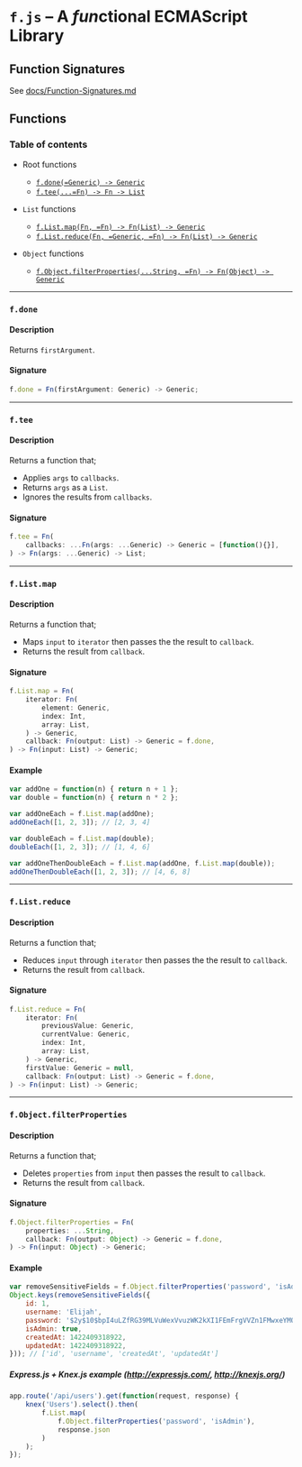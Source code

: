 # ``f.js`` – A *fun*ctional ECMAScript Library


## Function Signatures
See [docs/Function-Signatures.md](docs/Function-Signatures.md)


## Functions

### Table of contents
- Root functions
    - [``f.done(=Generic) -> Generic``](#fdone)
    - [``f.tee(...=Fn) -> Fn -> List``](#ftee)

- ``List`` functions
    - [``f.List.map(Fn, =Fn) -> Fn(List) -> Generic``](#flistmap)
    - [``f.List.reduce(Fn, =Generic, =Fn) -> Fn(List) -> Generic``](#flistreduce)

- ``Object`` functions
    - [``f.Object.filterProperties(...String, =Fn) -> Fn(Object) -> Generic``](#fobjectfilterproperties)

---
### ``f.done``
#### Description
Returns ``firstArgument``.

#### Signature
```js
f.done = Fn(firstArgument: Generic) -> Generic;
```


---
### ``f.tee``
#### Description
Returns a function that;

- Applies ``args`` to ``callbacks``.
- Returns ``args`` as a ``List``.
- Ignores the results from ``callbacks``.

#### Signature
```js
f.tee = Fn(
    callbacks: ...Fn(args: ...Generic) -> Generic = [function(){}],
) -> Fn(args: ...Generic) -> List;
```


---
### ``f.List.map``
#### Description
Returns a function that;

- Maps ``input`` to ``iterator`` then passes the the result to ``callback``.
- Returns the result from ``callback``.

#### Signature
```js
f.List.map = Fn(
    iterator: Fn(
        element: Generic,
        index: Int,
        array: List,
    ) -> Generic,
    callback: Fn(output: List) -> Generic = f.done,
) -> Fn(input: List) -> Generic;
```

#### Example
```js
var addOne = function(n) { return n + 1 };
var double = function(n) { return n * 2 };

var addOneEach = f.List.map(addOne);
addOneEach([1, 2, 3]); // [2, 3, 4]

var doubleEach = f.List.map(double);
doubleEach([1, 2, 3]); // [1, 4, 6]

var addOneThenDoubleEach = f.List.map(addOne, f.List.map(double));
addOneThenDoubleEach([1, 2, 3]); // [4, 6, 8]
```

---
### ``f.List.reduce``
#### Description
Returns a function that;

- Reduces ``input`` through ``iterator`` then passes the the result to ``callback``.
- Returns the result from ``callback``.

#### Signature
```js
f.List.reduce = Fn(
    iterator: Fn(
        previousValue: Generic,
        currentValue: Generic,
        index: Int,
        array: List,
    ) -> Generic,
    firstValue: Generic = null,
    callback: Fn(output: List) -> Generic = f.done,
) -> Fn(input: List) -> Generic;
```


---
### ``f.Object.filterProperties``
#### Description
Returns a function that;

- Deletes ``properties`` from ``input`` then passes the result to ``callback``.
- Returns the result from ``callback``.

#### Signature
```js
f.Object.filterProperties = Fn(
    properties: ...String,
    callback: Fn(output: Object) -> Generic = f.done,
) -> Fn(input: Object) -> Generic;
```

#### Example
```js
var removeSensitiveFields = f.Object.filterProperties('password', 'isAdmin');
Object.keys(removeSensitiveFields({
    id: 1,
    username: 'Elijah',
    password: '$2y$10$bpI4uLZfRG39MLVuWexVvuzWK2kXI1FEmFrgVVZn1FMwxeYMQoEE2',
    isAdmin: true,
    createdAt: 1422409318922,
    updatedAt: 1422409318922,
})); // ['id', 'username', 'createdAt', 'updatedAt']
```

##### Express.js + Knex.js example (http://expressjs.com/, http://knexjs.org/)
```js
app.route('/api/users').get(function(request, response) {
    knex('Users').select().then(
        f.List.map(
            f.Object.filterProperties('password', 'isAdmin'),
            response.json
        )
    );
});
```
